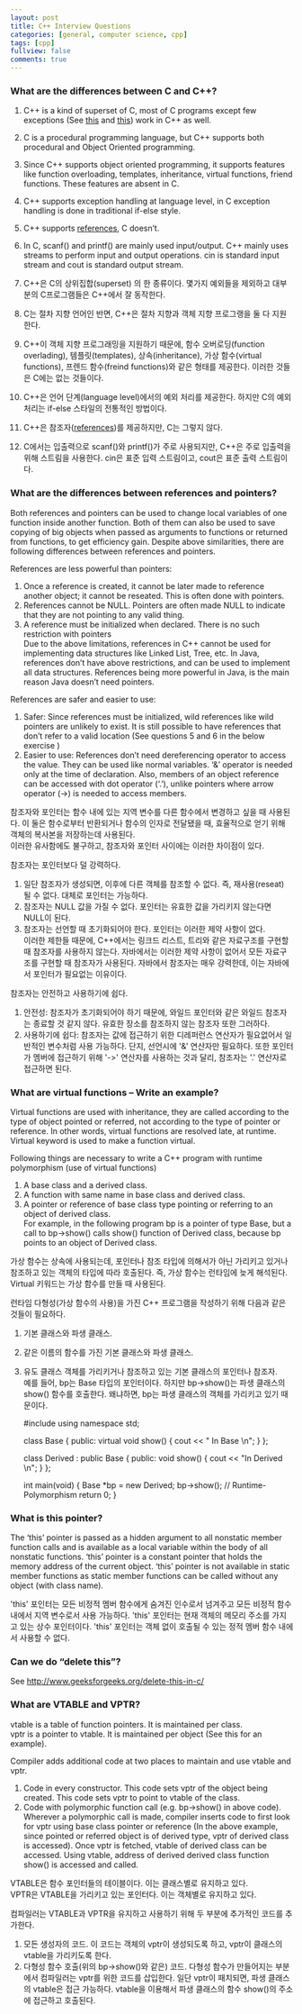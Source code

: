 ```yaml
---
layout: post
title: C++ Interview Questions
categories: [general, computer science, cpp]
tags: [cpp]
fullview: false
comments: true
---
```


### What are the differences between C and C++?

1) C++ is a kind of superset of C, most of C programs except few exceptions (See [this](http://www.geeksforgeeks.org/write-c-program-produce-different-result-c/) and [this](http://www.geeksforgeeks.org/write-c-program-wont-compiler-c/)) work in C++ as well.<br>
2) C is a procedural programming language, but C++ supports both procedural and Object Oriented programming.<br>
3) Since C++ supports object oriented programming, it supports features like function overloading, templates, inheritance, virtual functions, friend functions. These features are absent in C.<br>
4) C++ supports exception handling at language level, in C exception handling is done in traditional if-else style.<br>
5) C++ supports [references](http://www.geeksforgeeks.org/references-in-c/), C doesn’t.<br>
6) In C, scanf() and printf() are mainly used input/output. C++ mainly uses streams to perform input and output operations. cin is standard input stream and cout is standard output stream.

1) C++은 C의 상위집합(superset) 의 한 종류이다. 몇가지 예외들을 제외하고 대부분의 C프로그램들은 C++에서 잘 동작한다.<br>
2) C는 절차 지향 언어인 반면, C++은 절차 지향과 객체 지향 프로그랭을 둘 다 지원한다.<br>
3) C++이 객체 지향 프로그래밍을 지원하기 때문에, 함수 오버로딩(function overlading), 템플릿(templates), 상속(inheritance), 가상 함수(virtual functions), 프렌드 함수(freind functions)와 같은 형태를 제공한다. 이러한 것들은 C에는 없는 것들이다.<br>
4) C++은 언어 단계(language level)에서의 예외 처리를 제공한다. 하지만 C의 예외 처리는 if-else 스타일의 전통적인 방법이다.<br>
5) C++은 참조자([references](http://www.geeksforgeeks.org/references-in-c/))를 제공하지만, C는 그렇지 않다.<br>
6) C에서는 입출력으로 scanf()와 printf()가 주로 사용되지만, C++은 주로 입출력을 위해 스트림을 사용한다. cin은 표준 입력 스트림이고, cout은 표준 출력 스트림이다.


### What are the differences between references and pointers?

Both references and pointers can be used to change local variables of one function inside another function. Both of them can also be used to save copying of big objects when passed as arguments to functions or returned from functions, to get efficiency gain.
Despite above similarities, there are following differences between references and pointers.

References are less powerful than pointers:<br>
1) Once a reference is created, it cannot be later made to reference another object; it cannot be reseated. This is often done with pointers.<br>
2) References cannot be NULL. Pointers are often made NULL to indicate that they are not pointing to any valid thing.<br>
3) A reference must be initialized when declared. There is no such restriction with pointers<br>
Due to the above limitations, references in C++ cannot be used for implementing data structures like Linked List, Tree, etc. In Java, references don’t have above restrictions, and can be used to implement all data structures. References being more powerful in Java, is the main reason Java doesn’t need pointers.<br>

References are safer and easier to use:<br>
1) Safer: Since references must be initialized, wild references like wild pointers are unlikely to exist. It is still possible to have references that don’t refer to a valid location (See questions 5 and 6 in the below exercise )<br>
2) Easier to use: References don’t need dereferencing operator to access the value. They can be used like normal variables. ‘&’ operator is needed only at the time of declaration. Also, members of an object reference can be accessed with dot operator (‘.’), unlike pointers where arrow operator (->) is needed to access members.<br>

참조자와 포인터는 함수 내에 있는 지역 변수를 다른 함수에서 변경하고 싶을 때 사용된다. 이 둘은 함수로부터 반환되거나 함수의 인자로 전달됐을 때, 효율적으로 얻기 위해 객체의 복사본을 저장하는데 사용된다.<br>
이러한 유사함에도 불구하고, 참조자와 포인터 사이에는 이러한 차이점이 있다.

참조자는 포인터보다 덜 강력하다.<br>
1) 일단 참조자가 생성되면, 이후에 다른 객체를 참조할 수 없다. 즉, 재사용(reseat) 될 수 없다. 대체로 포인터는 가능하다.<br>
2) 참조자는 NULL 값을 가질 수 없다. 포인터는 유효한 값을 가리키지 않는다면 NULL이 된다.<br>
3) 참조자는 선언할 때 초기화되어야 한다. 포인터는 이러한 제약 사항이 없다.<br>
이러한 제한들 때문에, C++에서는 링크드 리스트, 트리와 같은 자료구조를 구현할 때 참조자를 사용하지 않는다. 자바에서는 이러한 제약 사항이 없어서 모든 자료구조를 구현할 때 참조자가 사용된다. 자바에서 참조자는 매우 강력한데, 이는 자바에서 포인터가 필요없는 이유이다.

참조자는 안전하고 사용하기에 쉽다.<br>
1) 안전성: 참조자가 초기화되어야 하기 때문에, 와일드 포인터와 같은 와일드 참조자는 종료할 것 같지 않다. 유효한 장소를 참조하지 않는 참조자 또한 그러하다.<br>
2) 사용하기에 쉽다: 참조자는 값에 접근하기 위한 디레퍼런스 연산자가 필요없어서 일반적인 변수처럼 사용 가능하다. 단지, 선언시에 '&' 연산자만 필요하다. 또한 포인터가 멤버에 접근하기 위해 '->' 연산자를 사용하는 것과 달리, 참조자는 '.' 연산자로 접근하면 된다.


### What are virtual functions – Write an example?

Virtual functions are used with inheritance, they are called according to the type of object pointed or referred, not according to the type of pointer or reference. In other words, virtual functions are resolved late, at runtime. Virtual keyword is used to make a function virtual.

Following things are necessary to write a C++ program with runtime polymorphism (use of virtual functions)<br>
1) A base class and a derived class.<br>
2) A function with same name in base class and derived class.<br>
3) A pointer or reference of base class type pointing or referring to an object of derived class.<br>
For example, in the following program bp is a pointer of type Base, but a call to bp->show() calls show() function of Derived class, because bp points to an object of Derived class.

가상 함수는 상속에 사용되는데, 포인터나 참조 타입에 의해서가 아닌 가리키고 있거나 참조하고 있는 객체의 타입에 따라 호출된다. 즉, 가상 함수는 런타임에 늦게 해석된다. Virtual 키워드는 가상 함수를 만들 때 사용된다.

런타임 다형성(가상 함수의 사용)을 가진 C++ 프로그램을 작성하기 위해 다음과 같은 것들이 필요하다.<br>
1) 기본 클래스와 파생 클래스.<br>
2) 같은 이름의 함수를 가진 기본 클래스와 파생 클래스.<br>
3) 유도 클래스 객체를 가리키거나 참조하고 있는 기본 클래스의 포인터나 참조자.<br>
예를 들어, bp는 Base 타입의 포인터이다. 하지만 bp->show()는 파생 클래스의 show() 함수를 호출한다. 왜냐하면, bp는 파생 클래스의 객체를 가리키고 있기 때문이다.

    #include<iostream>
    using namespace std;

    class Base {
    public:
        virtual void show() { cout << " In Base \n"; }
    };

    class Derived : public Base {
    public:
        void show() { cout << "In Derived \n"; }
    };

    int main(void) {
        Base \*bp = new Derived;
        bp->show(); // Runtime-Polymorphism
        return 0;
    }


### What is this pointer?

The ‘this’ pointer is passed as a hidden argument to all nonstatic member function calls and is available as a local variable within the body of all nonstatic functions. ‘this’ pointer is a constant pointer that holds the memory address of the current object. ‘this’ pointer is not available in static member functions as static member functions can be called without any object (with class name).

'this' 포인터는 모든 비정적 멤버 함수에게 숨겨진 인수로서 넘겨주고 모든 비정적 함수 내에서 지역 변수로서 사용 가능하다. 'this' 포인터는 현재 객체의 메모리 주소를 가지고 있는 상수 포인터이다. 'this' 포인터는 객체 없이 호출될 수 있는 정적 멤버 함수 내에서 사용할 수 없다.


### Can we do “delete this”?
See http://www.geeksforgeeks.org/delete-this-in-c/


### What are VTABLE and VPTR?

vtable is a table of function pointers. It is maintained per class.<br>
vptr is a pointer to vtable. It is maintained per object (See this for an example).

Compiler adds additional code at two places to maintain and use vtable and vptr.<br>
1) Code in every constructor. This code sets vptr of the object being created. This code sets vptr to point to vtable of the class.<br>
2) Code with polymorphic function call (e.g. bp->show() in above code). Wherever a polymorphic call is made, compiler inserts code to first look for vptr using base class pointer or reference (In the above example, since pointed or referred object is of derived type, vptr of derived class is accessed). Once vptr is fetched, vtable of derived class can be accessed. Using vtable, address of derived derived class function show() is accessed and called.

VTABLE은 함수 포인터들의 테이블이다. 이는 클래스별로 유지하고 있다.<br>
VPTR은 VTABLE을 가리키고 있는 포인터다. 이는 객체별로 유지하고 있다.

컴파일러는 VTABLE과 VPTR을 유지하고 사용하기 위해 두 부분에 추가적인 코드를 추가한다.<br>
1) 모든 생성자의 코드. 이 코드는 객체의 vptr이 생성되도록 하고, vptr이 클래스의 vtable을 가리키도록 한다.<br>
2) 다형성 함수 호출(위의 bp->show()와 같은) 코드. 다형성 함수가 만들어지는 부분에서 컴파일러는 vptr를 위한 코드를 삽입한다. 일단 vptr이 패치되면, 파생 클래스의 vtable은 접근 가능하다. vtable을 이용해서 파생 클래스의 함수 show()의 주소에 접근하고 호출된다.
